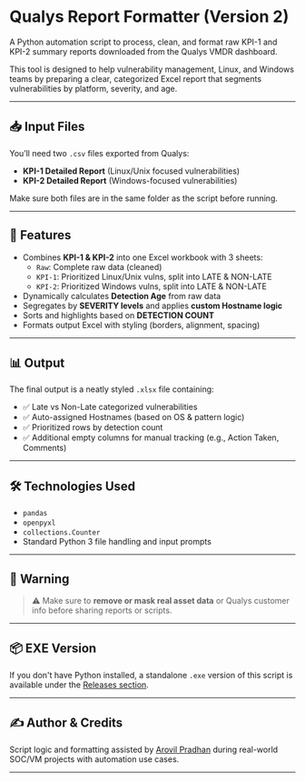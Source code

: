# Qualys Report Formatter (Version 2)

A Python automation script to process, clean, and format raw KPI-1 and KPI-2 summary reports downloaded from the Qualys VMDR dashboard.

This tool is designed to help vulnerability management, Linux, and Windows teams by preparing a clear, categorized Excel report that segments vulnerabilities by platform, severity, and age.

---

## 📥 Input Files

You’ll need two `.csv` files exported from Qualys:
- **KPI-1 Detailed Report** (Linux/Unix focused vulnerabilities)
- **KPI-2 Detailed Report** (Windows-focused vulnerabilities)

Make sure both files are in the same folder as the script before running.

---

## 🧠 Features

- Combines **KPI-1 & KPI-2** into one Excel workbook with 3 sheets:
  - `Raw`: Complete raw data (cleaned)
  - `KPI-1`: Prioritized Linux/Unix vulns, split into LATE & NON-LATE
  - `KPI-2`: Prioritized Windows vulns, split into LATE & NON-LATE
- Dynamically calculates **Detection Age** from raw data
- Segregates by **SEVERITY levels** and applies **custom Hostname logic**
- Sorts and highlights based on **DETECTION COUNT**
- Formats output Excel with styling (borders, alignment, spacing)

---

## 📊 Output

The final output is a neatly styled `.xlsx` file containing:

- ✅ Late vs Non-Late categorized vulnerabilities
- ✅ Auto-assigned Hostnames (based on OS & pattern logic)
- ✅ Prioritized rows by detection count
- ✅ Additional empty columns for manual tracking (e.g., Action Taken, Comments)

---

## 🛠️ Technologies Used

- `pandas`  
- `openpyxl`  
- `collections.Counter`  
- Standard Python 3 file handling and input prompts

---

## 🛑 Warning

> ⚠️ Make sure to **remove or mask real asset data** or Qualys customer info before sharing reports or scripts.

---

## 📦 EXE Version

If you don't have Python installed, a standalone `.exe` version of this script is available under the [Releases section](https://github.com/arovilpradhan/infra-security-automation/releases).

---

## ✍️ Author & Credits

Script logic and formatting assisted by [Arovil Pradhan](https://github.com/arovilpradhan) during real-world SOC/VM projects with automation use cases.

---

